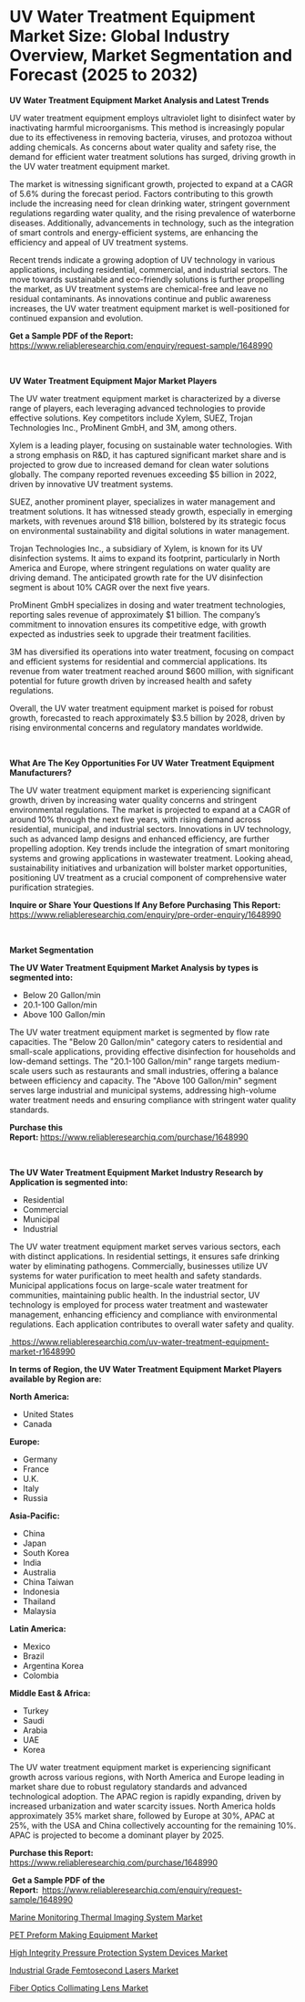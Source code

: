 <p><h1>UV Water Treatment Equipment Market Size: Global Industry Overview, Market Segmentation and Forecast (2025 to 2032)</h1></p><p><strong>UV Water Treatment Equipment Market Analysis and Latest Trends</strong></p>
<p><p>UV water treatment equipment employs ultraviolet light to disinfect water by inactivating harmful microorganisms. This method is increasingly popular due to its effectiveness in removing bacteria, viruses, and protozoa without adding chemicals. As concerns about water quality and safety rise, the demand for efficient water treatment solutions has surged, driving growth in the UV water treatment equipment market.</p><p>The market is witnessing significant growth, projected to expand at a CAGR of 5.6% during the forecast period. Factors contributing to this growth include the increasing need for clean drinking water, stringent government regulations regarding water quality, and the rising prevalence of waterborne diseases. Additionally, advancements in technology, such as the integration of smart controls and energy-efficient systems, are enhancing the efficiency and appeal of UV treatment systems.</p><p>Recent trends indicate a growing adoption of UV technology in various applications, including residential, commercial, and industrial sectors. The move towards sustainable and eco-friendly solutions is further propelling the market, as UV treatment systems are chemical-free and leave no residual contaminants. As innovations continue and public awareness increases, the UV water treatment equipment market is well-positioned for continued expansion and evolution.</p></p>
<p><strong>Get a Sample PDF of the Report:&nbsp;</strong> <a href="https://www.reliableresearchiq.com/enquiry/request-sample/1648990?utm_campaign=104&utm_medium=2&utm_source=Github&utm_content=ia&utm_term=28022025&utm_id=uv-water-treatment-equipment">https://www.reliableresearchiq.com/enquiry/request-sample/1648990</a></p>
<p>&nbsp;</p>
<p><strong>UV Water Treatment Equipment Major Market Players</strong></p>
<p><p>The UV water treatment equipment market is characterized by a diverse range of players, each leveraging advanced technologies to provide effective solutions. Key competitors include Xylem, SUEZ, Trojan Technologies Inc., ProMinent GmbH, and 3M, among others.</p><p>Xylem is a leading player, focusing on sustainable water technologies. With a strong emphasis on R&D, it has captured significant market share and is projected to grow due to increased demand for clean water solutions globally. The company reported revenues exceeding $5 billion in 2022, driven by innovative UV treatment systems.</p><p>SUEZ, another prominent player, specializes in water management and treatment solutions. It has witnessed steady growth, especially in emerging markets, with revenues around $18 billion, bolstered by its strategic focus on environmental sustainability and digital solutions in water management.</p><p>Trojan Technologies Inc., a subsidiary of Xylem, is known for its UV disinfection systems. It aims to expand its footprint, particularly in North America and Europe, where stringent regulations on water quality are driving demand. The anticipated growth rate for the UV disinfection segment is about 10% CAGR over the next five years.</p><p>ProMinent GmbH specializes in dosing and water treatment technologies, reporting sales revenue of approximately $1 billion. The company’s commitment to innovation ensures its competitive edge, with growth expected as industries seek to upgrade their treatment facilities.</p><p>3M has diversified its operations into water treatment, focusing on compact and efficient systems for residential and commercial applications. Its revenue from water treatment reached around $600 million, with significant potential for future growth driven by increased health and safety regulations.</p><p>Overall, the UV water treatment equipment market is poised for robust growth, forecasted to reach approximately $3.5 billion by 2028, driven by rising environmental concerns and regulatory mandates worldwide.</p></p>
<p>&nbsp;</p>
<p><strong>What Are The Key Opportunities For UV Water Treatment Equipment Manufacturers?</strong></p>
<p><p>The UV water treatment equipment market is experiencing significant growth, driven by increasing water quality concerns and stringent environmental regulations. The market is projected to expand at a CAGR of around 10% through the next five years, with rising demand across residential, municipal, and industrial sectors. Innovations in UV technology, such as advanced lamp designs and enhanced efficiency, are further propelling adoption. Key trends include the integration of smart monitoring systems and growing applications in wastewater treatment. Looking ahead, sustainability initiatives and urbanization will bolster market opportunities, positioning UV treatment as a crucial component of comprehensive water purification strategies.</p></p>
<p><strong>Inquire or Share Your Questions If Any Before Purchasing This Report:</strong> <a href="https://www.reliableresearchiq.com/enquiry/pre-order-enquiry/1648990?utm_campaign=104&utm_medium=2&utm_source=Github&utm_content=ia&utm_term=28022025&utm_id=uv-water-treatment-equipment">https://www.reliableresearchiq.com/enquiry/pre-order-enquiry/1648990</a></p>
<p>&nbsp;</p>
<p><strong>Market Segmentation</strong></p>
<p><strong>The UV Water Treatment Equipment Market Analysis by types is segmented into:</strong></p>
<p><ul><li>Below 20 Gallon/min</li><li>20.1-100 Gallon/min</li><li>Above 100 Gallon/min</li></ul></p>
<p><p>The UV water treatment equipment market is segmented by flow rate capacities. The "Below 20 Gallon/min" category caters to residential and small-scale applications, providing effective disinfection for households and low-demand settings. The "20.1-100 Gallon/min" range targets medium-scale users such as restaurants and small industries, offering a balance between efficiency and capacity. The "Above 100 Gallon/min" segment serves large industrial and municipal systems, addressing high-volume water treatment needs and ensuring compliance with stringent water quality standards.</p></p>
<p><strong>Purchase this Report:&nbsp;</strong><a href="https://www.reliableresearchiq.com/purchase/1648990?utm_campaign=104&utm_medium=2&utm_source=Github&utm_content=ia&utm_term=28022025&utm_id=uv-water-treatment-equipment">https://www.reliableresearchiq.com/purchase/1648990</a></p>
<p>&nbsp;</p>
<p><strong>The UV Water Treatment Equipment Market Industry Research by Application is segmented into:</strong></p>
<p><ul><li>Residential</li><li>Commercial</li><li>Municipal</li><li>Industrial</li></ul></p>
<p><p>The UV water treatment equipment market serves various sectors, each with distinct applications. In residential settings, it ensures safe drinking water by eliminating pathogens. Commercially, businesses utilize UV systems for water purification to meet health and safety standards. Municipal applications focus on large-scale water treatment for communities, maintaining public health. In the industrial sector, UV technology is employed for process water treatment and wastewater management, enhancing efficiency and compliance with environmental regulations. Each application contributes to overall water safety and quality.</p></p>
<p><a href="https://www.reliableresearchiq.com/uv-water-treatment-equipment-market-r1648990?utm_campaign=104&utm_medium=2&utm_source=Github&utm_content=ia&utm_term=28022025&utm_id=uv-water-treatment-equipment">&nbsp;https://www.reliableresearchiq.com/uv-water-treatment-equipment-market-r1648990</a></p>
<p><strong>In terms of Region, the UV Water Treatment Equipment Market Players available by Region are:</strong></p>
<p>
    <p> <strong> North America: </strong>
        <ul>
            <li>United States</li>
            <li>Canada</li>
        </ul>
        </p> 
    <p> <strong> Europe: </strong>
        <ul>
            <li>Germany</li>
            <li>France</li>
            <li>U.K.</li>
            <li>Italy</li>
            <li>Russia</li>
        </ul>
        </p> 
    <p> <strong> Asia-Pacific: </strong>
        <ul>
            <li>China</li>
            <li>Japan</li>
            <li>South Korea</li>
            <li>India</li>
            <li>Australia</li>
            <li>China Taiwan</li>
            <li>Indonesia</li>
            <li>Thailand</li>
            <li>Malaysia</li>
        </ul>
        </p> 
    <p> <strong> Latin America: </strong>
        <ul>
            <li>Mexico</li>
            <li>Brazil</li>
            <li>Argentina Korea</li>
            <li>Colombia</li>
        </ul>
        </p> 
    <p> <strong> Middle East & Africa: </strong>
        <ul>
            <li>Turkey</li>
            <li>Saudi</li>
            <li>Arabia</li>
            <li>UAE</li>
            <li>Korea</li>
        </ul>
    </p>
    </p>
<p><p>The UV water treatment equipment market is experiencing significant growth across various regions, with North America and Europe leading in market share due to robust regulatory standards and advanced technological adoption. The APAC region is rapidly expanding, driven by increased urbanization and water scarcity issues. North America holds approximately 35% market share, followed by Europe at 30%, APAC at 25%, with the USA and China collectively accounting for the remaining 10%. APAC is projected to become a dominant player by 2025.</p></p>
<p><strong>Purchase this Report: </strong><a href="https://www.reliableresearchiq.com/purchase/1648990?utm_campaign=104&utm_medium=2&utm_source=Github&utm_content=ia&utm_term=28022025&utm_id=uv-water-treatment-equipment">https://www.reliableresearchiq.com/purchase/1648990</a></p>
<p>&nbsp;<strong>Get a Sample PDF of the Report:&nbsp;&nbsp;</strong><a href="https://www.reliableresearchiq.com/enquiry/request-sample/1648990?utm_campaign=104&utm_medium=2&utm_source=Github&utm_content=ia&utm_term=28022025&utm_id=uv-water-treatment-equipment">https://www.reliableresearchiq.com/enquiry/request-sample/1648990</a></p>
<p><strong></strong></p>
<p><p><a href="https://github.com/mitulrigel5b/Market-Research-Report-List-1/blob/main/marine-monitoring-thermal-imaging-system-market.md?utm_campaign=104&utm_medium=2&utm_source=Github&utm_content=ia&utm_term=28022025&utm_id=uv-water-treatment-equipment">Marine Monitoring Thermal Imaging System Market</a></p><p><a href="https://github.com/sutrejaron/Market-Research-Report-List-1/blob/main/pet-preform-making-equipment-market.md?utm_campaign=104&utm_medium=2&utm_source=Github&utm_content=ia&utm_term=28022025&utm_id=uv-water-treatment-equipment">PET Preform Making Equipment Market</a></p><p><a href="https://github.com/siwerhommer97/Market-Research-Report-List-1/blob/main/high-integrity-pressure-protection-system-devices-market.md?utm_campaign=104&utm_medium=2&utm_source=Github&utm_content=ia&utm_term=28022025&utm_id=uv-water-treatment-equipment">High Integrity Pressure Protection System Devices Market</a></p><p><a href="https://github.com/naingbiner7i/Market-Research-Report-List-1/blob/main/industrial-grade-femtosecond-lasers-market.md?utm_campaign=104&utm_medium=2&utm_source=Github&utm_content=ia&utm_term=28022025&utm_id=uv-water-treatment-equipment">Industrial Grade Femtosecond Lasers Market</a></p><p><a href="https://github.com/bizeramusiar/Market-Research-Report-List-1/blob/main/fiber-optics-collimating-lens-market.md?utm_campaign=104&utm_medium=2&utm_source=Github&utm_content=ia&utm_term=28022025&utm_id=uv-water-treatment-equipment">Fiber Optics Collimating Lens Market</a></p></p>